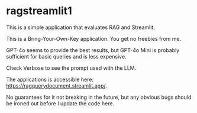 # ragstreamlit1
This is a simple application that evaluates RAG and Streamlit.

This is a Bring-Your-Own-Key application. You get no freebies from me.

GPT-4o seems to provide the best results, but GPT-4o Mini is probably sufficient for basic queries and is less expensive.

Check Verbose to see the prompt used with the LLM.

The applications is accessible here: https://ragquerydocument.streamlit.app/.

No guarantees for it not breaking in the future, but any obvious bugs should be ironed out before I update the code here.
